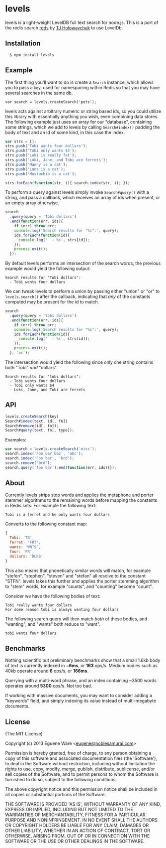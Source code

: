 # levels

  levels is a light-weight LevelDB full text search for node.js. This is a port of the redis search [reds](https://github.com/visionmedia/reds) by [TJ Holowaychuk](https://github.com/visionmedia) to use LevelDb.

## Installation

      $ npm install levels

## Example

The first thing you'll want to do is create a `Search` instance, which allows you to pass a `key`, used for namespacing within Redis so that you may have several searches in the same db.

    var search = levels.createSearch('pets');

 levels acts against arbitrary numeric or string based ids, so you could utilize this library with essentially anything you wish, even combining data stores. The following example just uses an array for our "database", containing some strings, which we add to levels by calling `Search#index()` padding the body of text and an id of some kind, in this case the index.

```js
var strs = [];
strs.push('Tobi wants four dollars');
strs.push('Tobi only wants $4');
strs.push('Loki is really fat');
strs.push('Loki, Jane, and Tobi are ferrets');
strs.push('Manny is a cat');
strs.push('Luna is a cat');
strs.push('Mustachio is a cat');

strs.forEach(function(str, i){ search.index(str, i); });
```

 To perform a query against levels simply invoke `Search#query()` with a string, and pass a callback, which receives an array of ids when present, or an empty array otherwise.

```js
search
  .query(query = 'Tobi dollars')
  .end(function(err, ids){
    if (err) throw err;
    console.log('Search results for "%s":', query);
    ids.forEach(function(id){
      console.log('  - %s', strs[id]);
    });
    process.exit();
  });
  ```

 By default levels performs an intersection of the search words, the previous example would yield the following output:

```
Search results for "Tobi dollars":
  - Tobi wants four dollars
```

 We can tweak levels to perform a union by passing either "union" or "or" to `levels.search()` after the callback, indicating that _any_ of the constants computed may be present for the id to match.

```js
search
  .query(query = 'tobi dollars')
  .end(function(err, ids){
    if (err) throw err;
    console.log('Search results for "%s":', query);
    ids.forEach(function(id){
      console.log('  - %s', strs[id]);
    });
    process.exit();
  }, 'or');
```

 The intersection would yield the following since only one string contains both "Tobi" _and_ "dollars".

```
Search results for "tobi dollars":
  - Tobi wants four dollars
  - Tobi only wants $4
  - Loki, Jane, and Tobi are ferrets
```

## API

```js
levels.createSearch(key)
Search#index(text, id[, fn])
Search#remove(id[, fn]);
Search#query(text, fn[, type]);
```

 Examples:

```js
var search = levels.createSearch('misc');
search.index('Foo bar baz', 'abc');
search.index('Foo bar', 'bcd');
search.remove('bcd');
search.query('foo bar').end(function(err, ids){});
```

## About

  Currently levels strips stop words and applies the metaphone and porter stemmer algorithms to the remaining words before mapping the constants in Redis sets. For example the following text:

    Tobi is a ferret and he only wants four dollars

  Converts to the following constant map:

```js
{
  Tobi: 'TB',
  ferret: 'FRT',
  wants: 'WNTS',
  four: 'FR',
  dollars: 'DLRS'
}
```

 This also means that phonetically similar words will match, for example "stefen", "stephen", "steven" and "stefan" all resolve to the constant "STFN". levels takes this further and applies the porter stemming algorithm to "stem" words, for example "counts", and "counting" become "count".

 Consider we have the following bodies of text:

    Tobi really wants four dollars
    For some reason tobi is always wanting four dollars

 The following search query will then match _both_ of these bodies, and "wanting", and "wants" both reduce to "want".

    tobi wants four dollars

## Benchmarks

 Nothing scientific but preliminary benchmarks show that a small 1.6kb body of text is currently indexed in ~__6ms__, or __163__ ops/s. Medium bodies such as 40kb operate around __6__ ops/s, or __166ms__.

 Querying with a multi-word phrase, and an index containing ~3500 words operates around __5300__ ops/s. Not too bad.

 If working with massive documents, you may want to consider adding a "keywords" field, and simply indexing its value instead of multi-megabyte documents.

## License

(The MIT License)

Copyright (c) 2013 Eguene Ware &lt;eugene@noblesamurai.com&gt;

Permission is hereby granted, free of charge, to any person obtaining
a copy of this software and associated documentation files (the
'Software'), to deal in the Software without restriction, including
without limitation the rights to use, copy, modify, merge, publish,
distribute, sublicense, and/or sell copies of the Software, and to
permit persons to whom the Software is furnished to do so, subject to
the following conditions:

The above copyright notice and this permission notice shall be
included in all copies or substantial portions of the Software.

THE SOFTWARE IS PROVIDED 'AS IS', WITHOUT WARRANTY OF ANY KIND,
EXPRESS OR IMPLIED, INCLUDING BUT NOT LIMITED TO THE WARRANTIES OF
MERCHANTABILITY, FITNESS FOR A PARTICULAR PURPOSE AND NONINFRINGEMENT.
IN NO EVENT SHALL THE AUTHORS OR COPYRIGHT HOLDERS BE LIABLE FOR ANY
CLAIM, DAMAGES OR OTHER LIABILITY, WHETHER IN AN ACTION OF CONTRACT,
TORT OR OTHERWISE, ARISING FROM, OUT OF OR IN CONNECTION WITH THE
SOFTWARE OR THE USE OR OTHER DEALINGS IN THE SOFTWARE.
